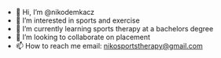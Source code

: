 - 👋 Hi, I’m @nikodemkacz
- 👀 I’m interested in sports and exercise
- 🌱 I’m currently learning sports therapy at a bachelors degree
- 💞️ I’m looking to collaborate on placement 
- 📫 How to reach me email: nikosportstherapy@gmail.com

<!---
nikodemkacz/nikodemkacz is a ✨ special ✨ repository because its `README.md` (this file) appears on your GitHub profile.
You can click the Preview link to take a look at your changes.
--->
